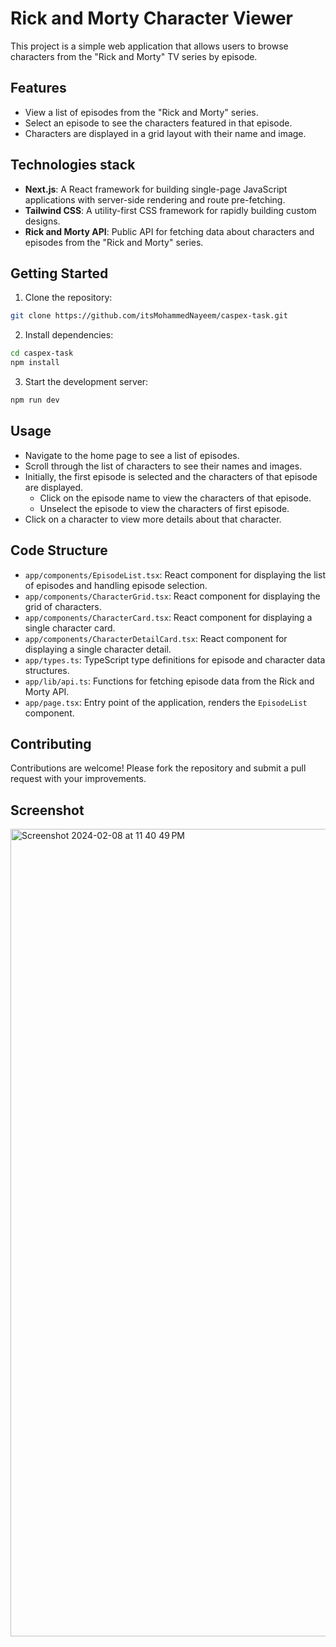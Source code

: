 # Rick and Morty Character Viewer

This project is a simple web application that allows users to browse characters from the "Rick and Morty" TV series by episode.

## Features

- View a list of episodes from the "Rick and Morty" series.
- Select an episode to see the characters featured in that episode.
- Characters are displayed in a grid layout with their name and image.

## Technologies stack

- **Next.js**: A React framework for building single-page JavaScript applications with server-side rendering and route pre-fetching.
- **Tailwind CSS**: A utility-first CSS framework for rapidly building custom designs.
- **Rick and Morty API**: Public API for fetching data about characters and episodes from the "Rick and Morty" series.

## Getting Started

1. Clone the repository:

```bash
git clone https://github.com/itsMohammedNayeem/caspex-task.git
```

2. Install dependencies:

```bash
cd caspex-task
npm install
```

3. Start the development server:

```bash
npm run dev
```

## Usage

- Navigate to the home page to see a list of episodes.
- Scroll through the list of characters to see their names and images.
- Initially, the first episode is selected and the characters of that episode are displayed.
  - Click on the episode name to view the characters of that episode.
  - Unselect the episode to view the characters of first episode.
- Click on a character to view more details about that character.

## Code Structure

- `app/components/EpisodeList.tsx`: React component for displaying the list of episodes and handling episode selection.
- `app/components/CharacterGrid.tsx`: React component for displaying the grid of characters.
- `app/components/CharacterCard.tsx`: React component for displaying a single character card.
- `app/components/CharacterDetailCard.tsx`: React component for displaying a single character detail.
- `app/types.ts`: TypeScript type definitions for episode and character data structures.
- `app/lib/api.ts`: Functions for fetching episode data from the Rick and Morty API.
- `app/page.tsx`: Entry point of the application, renders the `EpisodeList` component.

## Contributing

Contributions are welcome! Please fork the repository and submit a pull request with your improvements.

## Screenshot

<img width="1292" alt="Screenshot 2024-02-08 at 11 40 49 PM" src="https://github.com/itsMohammedNayeem/caspex-task/assets/127741549/c8f681ce-a50e-4ac7-b0c5-0a9fc45e4bc2">
